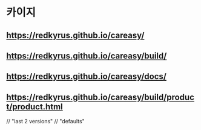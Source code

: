 # 카이지
## https://redkyrus.github.io/careasy/
## https://redkyrus.github.io/careasy/build/
## https://redkyrus.github.io/careasy/docs/
## https://redkyrus.github.io/careasy/build/product/product.html

// "last 2 versions"
// "defaults"

